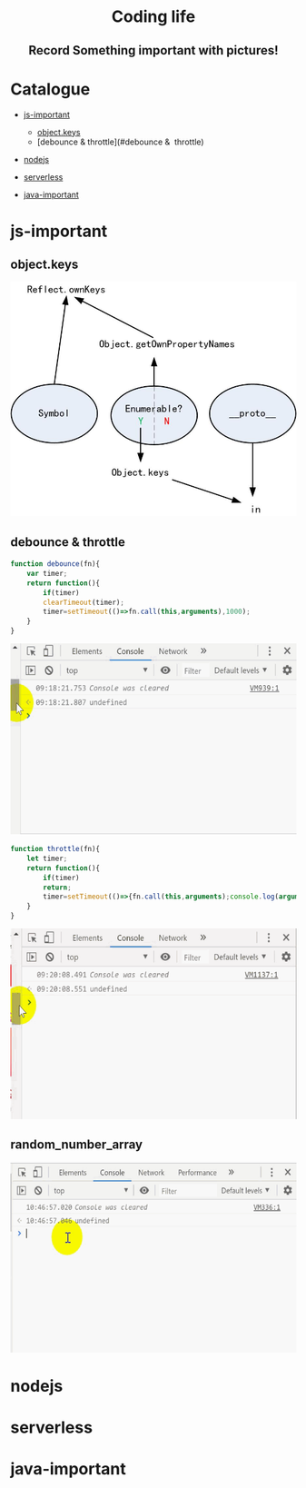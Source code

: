 <h1 align="center">Coding life</h1>

  
<h2 align="center">
Record Something important with pictures!</h2>
</p>

 
# Catalogue

- [js-important](#js-important)
    - [object.keys](#object.keys)
    - [debounce & throttle](#debounce&nbsp;& &nbsp;throttle)

- [nodejs](#nodejs)
- [serverless](#serverless)
- [java-important](#java-important)


# js-important
## object.keys
<p align="center">
<img src="pics/object-keys.jpg" width="600px"/>
</p>

## debounce & throttle


```javascript
function debounce(fn){
    var timer;
    return function(){
        if(timer) 
        clearTimeout(timer);
        timer=setTimeout(()=>fn.call(this,arguments),1000);
    }
}
```
<p align="center">
<img src="pics/debounce.gif" width="600px"/>
</p>

```javascript
function throttle(fn){
    let timer;
    return function(){
        if(timer) 
        return;
        timer=setTimeout(()=>{fn.call(this,arguments);console.log(arguments);timer=null;},1000);
    }
}
```
<p align="center">
    <img src="pics/throttle.gif" width="600px"/>
</p>


## random_number_array
<p align="center">
<img src="pics/random_number_array.gif" width="600px"/>
</p>

# nodejs
# serverless
# java-important

